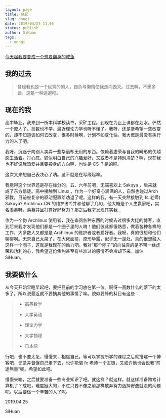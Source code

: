 ```yaml
---
layout: page
title: 缘起
slug: enngi
date: 2019/04/25 11:06
status: publish
author: SiHuan
tags: 
  - enngi
---
```


<u>今天起我要变成一个想要翻身的咸鱼</u>

## 我的过去

> 曾经我也是一个优秀的的人，自负与懒惰使我走向毁灭。过去啊，不愿多谈，这是一种逃避吧。

## 现在的我

高中毕业，我来到一所本科学校读书，采矿工程。到现在为止上课都在划水。俨然一个废人了。高数也不学，最近理论力学也听不懂了。我呀，还是挺希望一些改变的，却不知道该如何去改变，很多时候啊，计划不如变化快。我大概是最没有执行力的人了吧。

我呀，沉迷于向别人卖弄一些华丽却无用的东西。依赖着虚荣与自我的畸形的优越感生活着。打心底，貌似明白自己的兴趣爱好，又或者不是特别清楚？啊，现在我也不好说我热爱并且要投身的方向啊，也许是 CS ？是的吧。

这次又来想自己表决心了呐。这不就是在写缘起嘛。

我觉得这个世界还是存在缘分的，五、六年前吧，无端喜欢上 Sakuya ，后来就成了东方信徒。高中接触到 Linux ，作为一个好奇心满满的人，自然也碰过Arch邪教，目前被复杂的驱动配置给劝退了呢。这样的我，有一天突然接触到 fc 老师( Sakuya? Archlinux CN 的维护者?)并和他聊了几句，他大概是个人生赢家吧，实名羡慕呀。羡慕并且打算好好努力？那之后我才发现其实我...

作为一个伪 Archlinux 使用者，我在查阅各种东西的时候去过很多大佬的博客，直到后来我才发现他们都是一个圈子里的人呐！他们彼此都很熟悉，做着各种各样的工作，大多数人又都是是 Archlinux 的维护者或者爱好者。我呀，真的很想和他们聊聊啊。无奈自己太菜了，在大佬面前，原形毕露，似乎无一是处。真的很想融入这样一个圈子，这就是我现在的动力吧。我对“那个圈子”的向往真的是不带一丝虚荣和功利的心，我希望这份焦灼甚至有些难过的感情不会冷却下来。加油 SiHuan。

## 我要做什么

从今天开始早睡早起吧，要把目前的学习放在第一位。啊呀～高数什么的落下的太多了。所以说最近就不要搞其他的事情了嘛。貌似要补的科目有这些：

>- 高等数学
>
>- 大学英语
>
>- 理论力学
>
>- 大学物理
>
>- 日本語



行吧，也不要太急，慢慢来，相信自己。等可以掌握所学的课程之后就搭建一个博客吧，记录并督促自己走下去，也许能骗 fc 老师一个友链，又或许他也会说我”前途無量“呢。希望如此吧。

慢慢来嘛，之后就要准备一些专业知识了吧。就这样？就这样。就这样准备跨考计算机了？成吧，难度挺大的，不过只要不像之前那样放弃努力选择安逸就没的问题吧。以后要做一个辛苦的人了呢。 




2019.04.25

SiHuan
<!--stackedit_data:
eyJoaXN0b3J5IjpbLTEyNTIxMjE3NDVdfQ==
-->